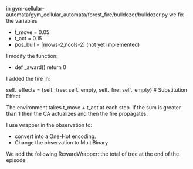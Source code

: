 in gym-cellular-automata/gym_cellular_automata/forest_fire/bulldozer/bulldozer.py
we fix the variables 

* t_move = 0.05 
* t_act = 0.15
* pos_bull = [nrows-2,ncols-2] (not yet implemented)

I modify the function:

- def _award()
    return 0

I added the fire in:

self._effects = {self._tree: self._empty,
                         self._fire: self._empty}  # Substitution Effect


The environment takes t_move + t_act at each step.
if the sum is greater than 1 then the CA actualizes and then the fire propagates.

I use wrapper in the observation to:
* convert into a One-Hot encoding.
* Change the observation to MultiBinary

We add the following RewardWrapper:
the total of tree at the end of the episode
